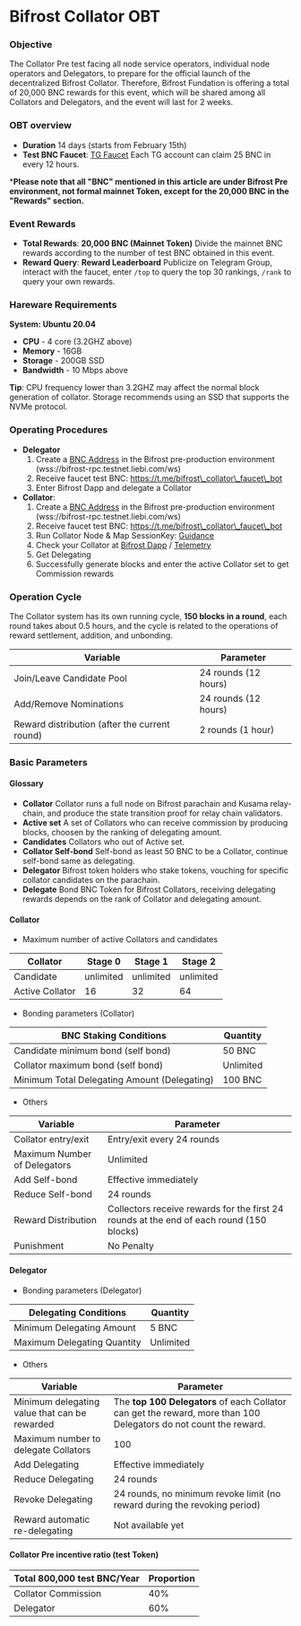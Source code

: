 # Bifrost Collator OBT

### Objective

The Collator Pre test facing all node service operators, individual node operators and Delegators, to prepare for the official launch of the decentralized Bifrost Collator. Therefore, Bifrost Fundation is offering a total of 20,000 BNC rewards for this event, which will be shared among all Collators and Delegators, and the event will last for 2 weeks.

### OBT overview

* **Duration** 14 days (starts from February 15th)
* **Test BNC Faucet**: [TG Faucet](https://t.me/bifrost\_collator\_faucet\_bot) Each TG account can claim 25 BNC in every 12 hours.

\***Please note that all "BNC" mentioned in this article are under Bifrost Pre environment, not formal mainnet Token, except for the 20,000 BNC in the "Rewards" section.**

### Event Rewards

* **Total Rewards**: **20,000 BNC (Mainnet Token)** Divide the mainnet BNC rewards according to the number of test BNC obtained in this event.
* **Reward Query**: **Reward Leaderboard** Publicize on Telegram Group, interact with the faucet, enter `/top` to query the top 30 rankings, `/rank` to query your own rewards.

### Hareware Requirements

**System: Ubuntu 20.04**

* **CPU** - 4 core (3.2GHZ above)
* **Memory** - 16GB
* **Storage** - 200GB SSD
* **Bandwidth** - 10 Mbps above

**Tip**: CPU frequency lower than 3.2GHZ may affect the normal block generation of collator. Storage recommends using an SSD that supports the NVMe protocol.

### Operating Procedures

* **Delegator**
  1. Create a [BNC Address](../start/create.md) in the Bifrost pre-production environment (wss://bifrost-rpc.testnet.liebi.com/ws)
  2. Receive faucet test BNC: https://t.me/bifrost\_collator\_faucet\_bot
  3. Enter Bifrost Dapp and delegate a Collator
* **Collator**:
  1. Create a [BNC Address](../start/create.md) in the Bifrost pre-production environment (wss://bifrost-rpc.testnet.liebi.com/ws)
  2. Receive faucet test BNC: https://t.me/bifrost\_collator\_faucet\_bot
  3. Run Collator Node & Map SessionKey: [Guidance](https://wiki.bifrost.finance/node/run-a-collator-node)
  4. Check your Collator at [Bifrost Dapp](https://bifrost.app/collator) / [Telemetry](https://telemetry.polkadot.io/#list/0x9f28c6a68e0fc9646eff64935684f6eeeece527e37bbe1f213d22caa1d9d6bed)
  5. Get Delegating
  6. Successfully generate blocks and enter the active Collator set to get Commission rewards

### Operation Cycle

The Collator system has its own running cycle, **150 blocks in a round**, each round takes about 0.5 hours, and the cycle is related to the operations of reward settlement, addition, and unbonding.

| Variable                                      | Parameter            |
| --------------------------------------------- | -------------------- |
| Join/Leave Candidate Pool                     | 24 rounds (12 hours) |
| Add/Remove Nominations                        | 24 rounds (12 hours) |
| Reward distribution (after the current round) | 2 rounds (1 hour)    |

### Basic Parameters

#### Glossary

* **Collator** Collator runs a full node on Bifrost parachain and Kusama relay-chain, and produce the state transition proof for relay chain validators.
* **Active set** A set of Collators who can receive commission by producing blocks, choosen by the ranking of delegating amount.
* **Candidates** Collators who out of Active set.
* **Collator Self-bond** Self-bond as least 50 BNC to be a Collator, continue self-bond same as delegating.
* **Delegator** Bifrost token holders who stake tokens, vouching for specific collator candidates on the parachain.
* **Delegate** Bond BNC Token for Bifrost Collators, receiving delegating rewards depends on the rank of Collator and delegating amount.

#### Collator

* Maximum number of active Collators and candidates

| Collator        | Stage 0   | Stage 1   | Stage 2   |
| --------------- | --------- | --------- | --------- |
| Candidate       | unlimited | unlimited | unlimited |
| Active Collator | 16        | 32        | 64        |

* Bonding parameters (Collator)

| BNC Staking Conditions                       | Quantity  |
| -------------------------------------------- | --------- |
| Candidate minimum bond (self bond)           | 50 BNC    |
| Collator maximum bond (self bond)            | Unlimited |
| Minimum Total Delegating Amount (Delegating) | 100 BNC   |

* Others

| Variable                     | Parameter                                                                                |
| ---------------------------- | ---------------------------------------------------------------------------------------- |
| Collator entry/exit          | Entry/exit every 24 rounds                                                               |
| Maximum Number of Delegators | Unlimited                                                                                |
| Add Self-bond                | Effective immediately                                                                    |
| Reduce Self-bond             | 24 rounds                                                                                |
| Reward Distribution          | Collectors receive rewards for the first 24 rounds at the end of each round (150 blocks) |
| Punishment                   | No Penalty                                                                               |

#### Delegator

* Bonding parameters (Delegator)

| Delegating Conditions       | Quantity  |
| --------------------------- | --------- |
| Minimum Delegating Amount   | 5 BNC     |
| Maximum Delegating Quantity | Unlimited |

* Others

| Variable                                      | Parameter                                                                                                         |
| --------------------------------------------- | ----------------------------------------------------------------------------------------------------------------- |
| Minimum delegating value that can be rewarded | The **top 100 Delegators** of each Collator can get the reward, more than 100 Delegators do not count the reward. |
| Maximum number to delegate Collators          | 100                                                                                                               |
| Add Delegating                                | Effective immediately                                                                                             |
| Reduce Delegating                             | 24 rounds                                                                                                         |
| Revoke Delegating                             | 24 rounds, no minimum revoke limit (no reward during the revoking period)                                         |
| Reward automatic re-delegating                | Not available yet                                                                                                 |

#### Collator Pre incentive ratio (test Token)

| Total 800,000 test BNC/Year | Proportion |
| --------------------------- | ---------- |
| Collator Commission         | 40%        |
| Delegator                   | 60%        |
